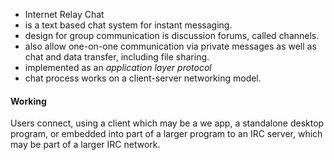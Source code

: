 - Internet Relay Chat
- is a text based chat system for instant messaging.
- design for group communication is discussion forums, called channels.
- also allow one-on-one communication via private messages as well as chat and data transfer, including file sharing.
- implemented as an _application layer protocol_
- chat process works on a client-server networking model.

#### Working
Users connect, using a client which may be a we app, a standalone desktop program, or embedded into part of a larger program to an IRC server, which may be part of a larger IRC network.